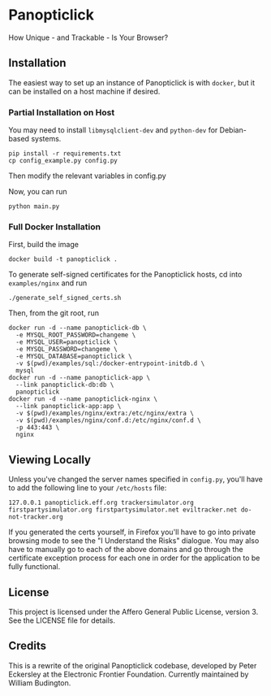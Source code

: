 # Panopticlick

How Unique - and Trackable - Is Your Browser?

## Installation

The easiest way to set up an instance of Panopticlick is with `docker`, but it can be installed on a host machine if desired.

### Partial Installation on Host

You may need to install `libmysqlclient-dev` and `python-dev` for Debian-based systems.

    pip install -r requirements.txt
    cp config_example.py config.py

Then modify the relevant variables in config.py

Now, you can run

    python main.py

### Full Docker Installation

First, build the image

    docker build -t panopticlick .

To generate self-signed certificates for the Panopticlick hosts, cd into `examples/nginx` and run 

    ./generate_self_signed_certs.sh

Then, from the git root, run

    docker run -d --name panopticlick-db \
      -e MYSQL_ROOT_PASSWORD=changeme \
      -e MYSQL_USER=panopticlick \
      -e MYSQL_PASSWORD=changeme \
      -e MYSQL_DATABASE=panopticlick \
      -v $(pwd)/examples/sql:/docker-entrypoint-initdb.d \
      mysql
    docker run -d --name panopticlick-app \
      --link panopticlick-db:db \
      panopticlick
    docker run -d --name panopticlick-nginx \
      --link panopticlick-app:app \
      -v $(pwd)/examples/nginx/extra:/etc/nginx/extra \
      -v $(pwd)/examples/nginx/conf.d:/etc/nginx/conf.d \
      -p 443:443 \
      nginx

## Viewing Locally

Unless you've changed the server names specified in `config.py`, you'll have to add the following line to your `/etc/hosts` file:

    127.0.0.1 panopticlick.eff.org trackersimulator.org firstpartysimulator.org firstpartysimulator.net eviltracker.net do-not-tracker.org

If you generated the certs yourself, in Firefox you'll have to go into private browsing mode to see the "I Understand the Risks" dialogue.  You may also have to manually go to each of the above domains and go through the certificate exception process for each one in order for the application to be fully functional.

## License

This project is licensed under the Affero General Public License, version 3.  See the LICENSE file for details.

## Credits

This is a rewrite of the original Panopticlick codebase, developed by Peter Eckersley at the Electronic Frontier Foundation.  Currently maintained by William Budington.
